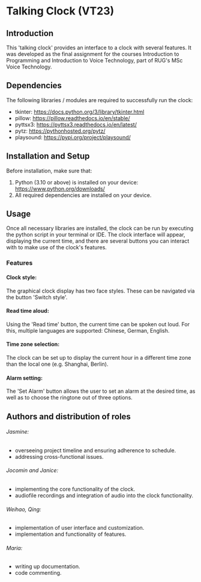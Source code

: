 # Talking Clock (VT23)

## Introduction

This 'talking clock' provides an interface to a clock with several features. It was developed as the final assignment for the courses Introduction to Programming and Introduction to Voice Technology, part of RUG's MSc Voice Technology.

## Dependencies

The following libraries / modules are required to successfully run the clock:
- tkinter: https://docs.python.org/3/library/tkinter.html
- pillow: https://pillow.readthedocs.io/en/stable/
- pyttsx3: https://pyttsx3.readthedocs.io/en/latest/
- pytz: https://pythonhosted.org/pytz/
- playsound: https://pypi.org/project/playsound/
 
## Installation and Setup
 Before installation, make sure that:
 1. Python (3.10 or above) is installed on your device: https://www.python.org/downloads/
 2. All required dependencies are installed on your device.
 
## Usage

Once all necessary libraries are installed, the clock can be run by executing the python script in your terminal or IDE. The clock interface will appear, displaying the current time, and there are several buttons you can interact with to make use of the clock's features.

### Features

#### Clock style:
The graphical clock display has two face styles. These can be navigated via the button 'Switch style'.

#### Read time aloud: 
Using the 'Read time' button, the current time can be spoken out loud. For this, multiple languages are supported: Chinese, German, English.

#### Time zone selection:
The clock can be set up to display the current hour in a different time zone than the local one (e.g. Shanghai, Berlin). 

#### Alarm setting:
The 'Set Alarm' button allows the user to set an alarm at the desired time, as well as to choose the ringtone out of three options.

## Authors and distribution of roles

###### Jasmine:
- overseeing project timeline and ensuring adherence to schedule.
- addressing cross-functional issues.

###### Jocomin and Janice:
- implementing the core functionality of the clock.
- audiofile recordings and integration of audio into the clock functionality.

###### Weihao, Qing:
- implementation of user interface and customization.
- implementation and functionality of features.

###### Maria:
- writing up documentation.
- code commenting.
